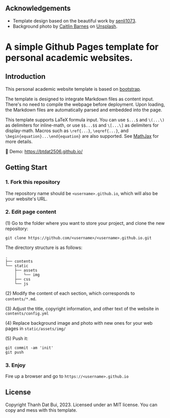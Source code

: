 ## Acknowledgements
- Template design based on the beautiful work by [senli1073](https://github.com/senli1073/senli1073.github.io).
- Background photo by [Caitlin Barnes](https://unsplash.com/@caitlinbarnes) on [Unsplash](https://unsplash.com/photos/aerial-view-of-city-buildings-during-daytime-R4jc8h0Lob8).


# A simple Github Pages template for personal academic websites.

## Introduction

This personal academic website template is based on [bootstrap](https://github.com/StartBootstrap/startbootstrap-new-age).

The template is designed to integrate Markdown files as content input.  There's no need to compile the webpage before deployment.  Upon loading, the Markdown files are automatically parsed and embedded into the page.

This template supports LaTeX formula input. You can use `$...$` and `\(...\)` as delimiters for inline-math, or use `$$...$$` and `\[...\]` as delimiters for display-math. Macros such as `\ref{...}`, `\eqref{...}`, and `\begin{equation}...\end{equation}` are also supported. See [MathJax](https://docs.mathjax.org/en/latest/index.html) for more details.

:milky_way: Demo: https://btdat2506.github.io/


## Getting Start
### 1. Fork this repository
The repository name should be `<username>.github.io`, which will also be your website's URL.


### 2. Edit page content

(1) Go to the folder where you want to store your project, and clone the new repository:
```
git clone https://github.com/<username>/<username>.github.io.git
```
The directory structure is as follows:

```.
.
├── contents
└── static
    ├── assets
    │   └── img
    ├── css
    └── js
```

(2) Modify the content of each section, which corresponds to `contents/*.md`.

(3) Adjust the title, copyright information, and other text of the website in `contents/config.yml`

(4) Replace background image and photo with new ones for your web pages in `static/assets/img/`

(5) Push it:
```
git commit -am 'init'
git push
```


### 3. Enjoy

Fire up a browser and go to `https://<username>.github.io`




## License

Copyright Thanh Dat Bui, 2023. Licensed under an MIT license. You can copy and mess with this template.
